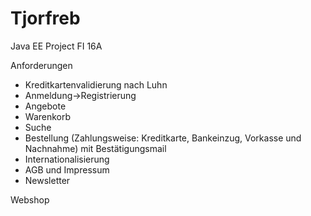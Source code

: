 # Tjorfreb
Java EE Project FI 16A

Anforderungen
* Kreditkartenvalidierung nach Luhn
* Anmeldung->Registrierung
* Angebote
* Warenkorb
* Suche
* Bestellung (Zahlungsweise: Kreditkarte, Bankeinzug, Vorkasse und Nachnahme) mit Bestätigungsmail
* Internationalisierung
* AGB und Impressum
* Newsletter

Webshop
